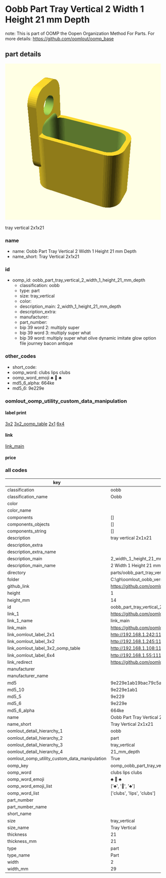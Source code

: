# Oobb Part Tray Vertical 2 Width 1 Height 21 mm Depth  

note: This is part of OOMP the Oopen Organization Method For Parts. For more details: https://github.com/oomlout/oomp_base

##  part details
  

[![](3dpr.png)](3dpr.png)

tray vertical 2x1x21



### name
* name: Oobb Part Tray Vertical 2 Width 1 Height 21 mm Depth
* name_short: Tray Vertical 2x1x21 
### id
* oomp_id: oobb_part_tray_vertical_2_width_1_height_21_mm_depth
  * classification: oobb
  * type: part
  * size: tray_vertical
  * color: 
  * description_main: 2_width_1_height_21_mm_depth
  * description_extra: 
  * manufacturer: 
  * part_number: 
  * bip 39 word 2: multiply super
  * bip 39 word 3: multiply super what
  * bip 39 word: multiply super what olive dynamic imitate glow option file journey bacon antique

### other_codes
* short_code: 
* oomp_word: clubs lips clubs
* oomp_word_emoji :clubs: :lips: :clubs:
* md5_6_alpha: 664ke
* md5_6: 9e229e






### oomlout_oomp_utility_custom_data_manipulation
#### label print
[3x2](http://192.168.1.245:1112/?label=oomp%20664ke)
[3x2_oomp_table](http://192.168.1.108:1112/?label=oomp%20664ke)
[2x1](http://192.168.1.242:1112/?label=oomp%20664ke)
[6x4](http://192.168.1.55:1112/?label=oomp%20664ke)    

#### link

[link_main](https://github.com/oomlout/oomlout_oobb_version_4_generated_parts/tree/main/navigation_oomp/oobb/part/tray_vertical/2_width_1_height_21_mm_depth/part)                              

#### price







### all codes 
| key | value |  
| --- | --- |  
| classification | oobb |  
| classification_name | Oobb |  
| color |  |  
| color_name |  |  
| components | [] |  
| components_objects | [] |  
| components_string | [] |  
| description | tray vertical 2x1x21 |  
| description_extra |  |  
| description_extra_name |  |  
| description_main | 2_width_1_height_21_mm_depth |  
| description_main_name | 2 Width 1 Height 21 mm Depth |  
| directory | parts/oobb_part_tray_vertical_2_width_1_height_21_mm_depth |  
| folder | C:\gh\oomlout_oobb_version_4_generated_parts\parts\oobb_part_tray_vertical_2_width_1_height_21_mm_depth |  
| github_link | https://github.com/oomlout/oomlout_oomp_part_src/tree/main/parts/oobb_part_tray_vertical_2_width_1_height_21_mm_depth |  
| height | 1 |  
| height_mm | 14 |  
| id | oobb_part_tray_vertical_2_width_1_height_21_mm_depth |  
| link_1 | https://github.com/oomlout/oomlout_oobb_version_4_generated_parts/tree/main/navigation_oomp/oobb/part/tray_vertical/2_width_1_height_21_mm_depth/part |  
| link_1_name | link_main |  
| link_main | https://github.com/oomlout/oomlout_oobb_version_4_generated_parts/tree/main/navigation_oomp/oobb/part/tray_vertical/2_width_1_height_21_mm_depth/part |  
| link_oomlout_label_2x1 | http://192.168.1.242:1112/?label=oomp%20664ke |  
| link_oomlout_label_3x2 | http://192.168.1.245:1112/?label=oomp%20664ke |  
| link_oomlout_label_3x2_oomp_table | http://192.168.1.108:1112/?label=oomp%20664ke |  
| link_oomlout_label_6x4 | http://192.168.1.55:1112/?label=oomp%20664ke |  
| link_redirect | https://github.com/oomlout/oomlout_oobb_version_4_generated_parts/tree/main/parts/oobb_tray_vertical_02_01_21 |  
| manufacturer |  |  
| manufacturer_name |  |  
| md5 | 9e229e1ab19bac79c5a269a3f3b66c8b |  
| md5_10 | 9e229e1ab1 |  
| md5_5 | 9e229 |  
| md5_6 | 9e229e |  
| md5_6_alpha | 664ke |  
| name | Oobb Part Tray Vertical 2 Width 1 Height 21 mm Depth |  
| name_short | Tray Vertical 2x1x21  |  
| oomlout_detail_hierarchy_1 | oobb |  
| oomlout_detail_hierarchy_2 | part |  
| oomlout_detail_hierarchy_3 | tray_vertical |  
| oomlout_detail_hierarchy_4 | 21_mm_depth |  
| oomlout_oomp_utility_custom_data_manipulation | True |  
| oomp_key | oomp_oobb_part_tray_vertical_2_width_1_height_21_mm_depth |  
| oomp_word | clubs lips clubs |  
| oomp_word_emoji | :clubs: :lips: :clubs: |  
| oomp_word_emoji_list | [':clubs:', ':lips:', ':clubs:'] |  
| oomp_word_list | ['clubs', 'lips', 'clubs'] |  
| part_number |  |  
| part_number_name |  |  
| short_name |  |  
| size | tray_vertical |  
| size_name | Tray Vertical |  
| thickness | 21 |  
| thickness_mm | 21 |  
| type | part |  
| type_name | Part |  
| width | 2 |  
| width_mm | 29 |  
